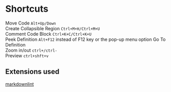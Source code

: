 # Shortcuts  

Move Code `Alt+Up/Down`  
Create Collapsible Region `Ctrl+M+H/Ctrl+M+U`  
Comment Code Block `Ctrl+K+C/Ctrl+K+U`  
Peek Definition `Alt+F12` instead of F12 key or the pop-up menu option Go To Definition  
Zoom in/out `ctrl+/ctrl-`  
Preview `ctrl+shft+v`

## Extensions used  

[markdownlint](https://marketplace.visualstudio.com/items?itemName=DavidAnson.vscode-markdownlint)  
